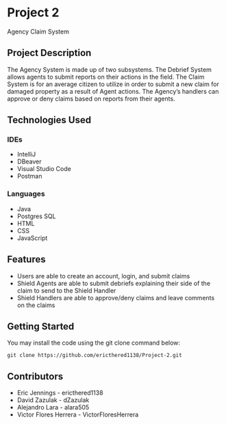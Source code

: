 # Project 2
 Agency Claim System

## Project Description
The Agency System is made up of two subsystems. The Debrief System allows agents to submit reports on their actions in the field. The Claim System is for an average citizen to utilize in order to submit a new claim for damaged property as a result of Agent actions. The Agency’s handlers can approve or deny claims based on reports from their agents.

## Technologies Used
### IDEs
- IntelliJ
- DBeaver
- Visual Studio Code
- Postman
### Languages
- Java
- Postgres SQL
- HTML
- CSS
- JavaScript

## Features

- Users are able to create an account, login, and submit claims
- Shield Agents are able to submit debriefs explaining their side of the claim to send to the Shield Handler
- Shield Handlers are able to approve/deny claims and leave comments on the claims

<!-- 
### To-do list:

Not sure what to put here yet
-->

## Getting Started
You may install the code using the git clone command below:
```
git clone https://github.com/ericthered1138/Project-2.git
```
<!--
Images of what it should look like
Usage
Here, you instruct other people on how to use your project after they’ve installed it. This would also be a good place to include screenshots of your project in action.
-->
## Contributors
- Eric Jennings - ericthered1138
- David Zazulak - dZazulak
- Alejandro Lara - alara505
- Victor Flores Herrera - VictorFloresHerrera
